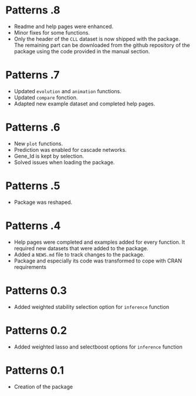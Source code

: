 # Patterns .8

* Readme and help pages were enhanced. 
* Minor fixes for some functions.
* Only the header of the `CLL` dataset is now shipped with the package. The remaining part can be downloaded from the github repository of the package using the code provided in the manual section.

# Patterns .7

* Updated `evolution` and `animation` functions. 
* Updated `compare` fonction. 
* Adapted new example dataset and completed help pages.

# Patterns .6

* New `plot` functions. 
* Prediction was enabled for cascade networks. 
* Gene_Id is kept by selection. 
* Solved issues when loading the package.

# Patterns .5

* Package was reshaped.

# Patterns .4

* Help pages were completed and examples added for every function. It required new datasets that were added to the package.
* Added a `NEWS.md` file to track changes to the package.
* Package and especially its code was transformed to cope with CRAN requirements

# Patterns 0.3

* Added weighted stability selection option for `inference` function

# Patterns 0.2

* Added weighted lasso and selectboost options for `inference` function

# Patterns 0.1

* Creation of the package 
